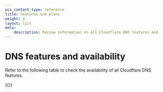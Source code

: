 ```yaml
---
pcx_content_type: reference
title: Features and plans
weight: 4
layout: list
meta:
    description: Review information on all Cloudflare DNS features and their availability.
---
```


# DNS features and availability

Refer to the following table to check the availability of all Cloudflare DNS features.

{{<product-table id="dns">}}